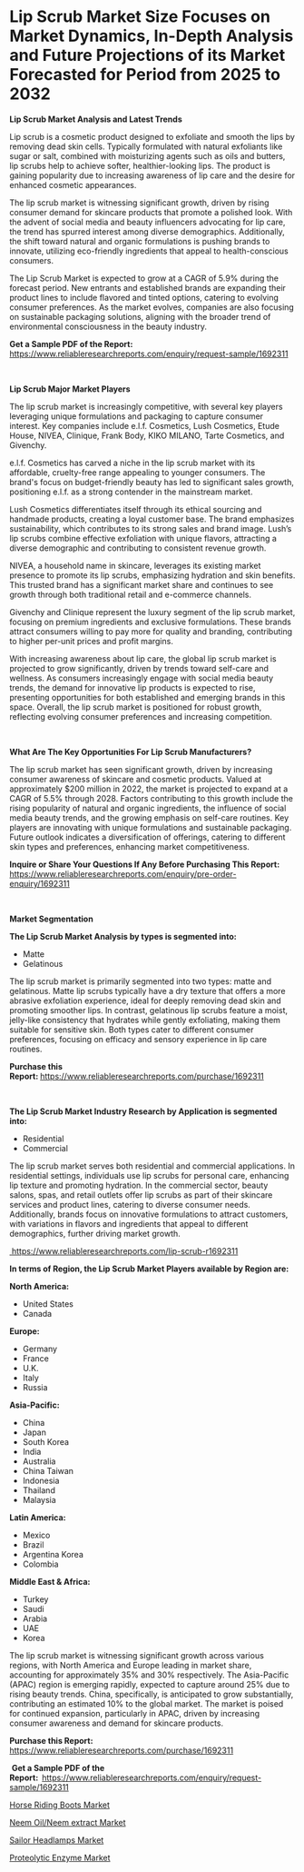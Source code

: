 <p><h1>Lip Scrub Market Size Focuses on Market Dynamics, In-Depth Analysis and Future Projections of its Market Forecasted for Period from 2025 to 2032</h1></p><p><strong>Lip Scrub Market Analysis and Latest Trends</strong></p>
<p><p>Lip scrub is a cosmetic product designed to exfoliate and smooth the lips by removing dead skin cells. Typically formulated with natural exfoliants like sugar or salt, combined with moisturizing agents such as oils and butters, lip scrubs help to achieve softer, healthier-looking lips. The product is gaining popularity due to increasing awareness of lip care and the desire for enhanced cosmetic appearances.</p><p>The lip scrub market is witnessing significant growth, driven by rising consumer demand for skincare products that promote a polished look. With the advent of social media and beauty influencers advocating for lip care, the trend has spurred interest among diverse demographics. Additionally, the shift toward natural and organic formulations is pushing brands to innovate, utilizing eco-friendly ingredients that appeal to health-conscious consumers.</p><p>The Lip Scrub Market is expected to grow at a CAGR of 5.9% during the forecast period. New entrants and established brands are expanding their product lines to include flavored and tinted options, catering to evolving consumer preferences. As the market evolves, companies are also focusing on sustainable packaging solutions, aligning with the broader trend of environmental consciousness in the beauty industry.</p></p>
<p><strong>Get a Sample PDF of the Report:&nbsp;</strong> <a href="https://www.reliableresearchreports.com/enquiry/request-sample/1692311?utm_campaign=37&utm_medium=2&utm_source=Github&utm_content=ia&utm_term=07012025&utm_id=lip-scrub">https://www.reliableresearchreports.com/enquiry/request-sample/1692311</a></p>
<p>&nbsp;</p>
<p><strong>Lip Scrub Major Market Players</strong></p>
<p><p>The lip scrub market is increasingly competitive, with several key players leveraging unique formulations and packaging to capture consumer interest. Key companies include e.l.f. Cosmetics, Lush Cosmetics, Etude House, NIVEA, Clinique, Frank Body, KIKO MILANO, Tarte Cosmetics, and Givenchy. </p><p>e.l.f. Cosmetics has carved a niche in the lip scrub market with its affordable, cruelty-free range appealing to younger consumers. The brand's focus on budget-friendly beauty has led to significant sales growth, positioning e.l.f. as a strong contender in the mainstream market.</p><p>Lush Cosmetics differentiates itself through its ethical sourcing and handmade products, creating a loyal customer base. The brand emphasizes sustainability, which contributes to its strong sales and brand image. Lush’s lip scrubs combine effective exfoliation with unique flavors, attracting a diverse demographic and contributing to consistent revenue growth.</p><p>NIVEA, a household name in skincare, leverages its existing market presence to promote its lip scrubs, emphasizing hydration and skin benefits. This trusted brand has a significant market share and continues to see growth through both traditional retail and e-commerce channels.</p><p>Givenchy and Clinique represent the luxury segment of the lip scrub market, focusing on premium ingredients and exclusive formulations. These brands attract consumers willing to pay more for quality and branding, contributing to higher per-unit prices and profit margins.</p><p>With increasing awareness about lip care, the global lip scrub market is projected to grow significantly, driven by trends toward self-care and wellness. As consumers increasingly engage with social media beauty trends, the demand for innovative lip products is expected to rise, presenting opportunities for both established and emerging brands in this space. Overall, the lip scrub market is positioned for robust growth, reflecting evolving consumer preferences and increasing competition.</p></p>
<p>&nbsp;</p>
<p><strong>What Are The Key Opportunities For Lip Scrub Manufacturers?</strong></p>
<p><p>The lip scrub market has seen significant growth, driven by increasing consumer awareness of skincare and cosmetic products. Valued at approximately $200 million in 2022, the market is projected to expand at a CAGR of 5.5% through 2028. Factors contributing to this growth include the rising popularity of natural and organic ingredients, the influence of social media beauty trends, and the growing emphasis on self-care routines. Key players are innovating with unique formulations and sustainable packaging. Future outlook indicates a diversification of offerings, catering to different skin types and preferences, enhancing market competitiveness.</p></p>
<p><strong>Inquire or Share Your Questions If Any Before Purchasing This Report:</strong> <a href="https://www.reliableresearchreports.com/enquiry/pre-order-enquiry/1692311?utm_campaign=37&utm_medium=2&utm_source=Github&utm_content=ia&utm_term=07012025&utm_id=lip-scrub">https://www.reliableresearchreports.com/enquiry/pre-order-enquiry/1692311</a></p>
<p>&nbsp;</p>
<p><strong>Market Segmentation</strong></p>
<p><strong>The Lip Scrub Market Analysis by types is segmented into:</strong></p>
<p><ul><li>Matte</li><li>Gelatinous</li></ul></p>
<p><p>The lip scrub market is primarily segmented into two types: matte and gelatinous. Matte lip scrubs typically have a dry texture that offers a more abrasive exfoliation experience, ideal for deeply removing dead skin and promoting smoother lips. In contrast, gelatinous lip scrubs feature a moist, jelly-like consistency that hydrates while gently exfoliating, making them suitable for sensitive skin. Both types cater to different consumer preferences, focusing on efficacy and sensory experience in lip care routines.</p></p>
<p><strong>Purchase this Report:&nbsp;</strong><a href="https://www.reliableresearchreports.com/purchase/1692311?utm_campaign=37&utm_medium=2&utm_source=Github&utm_content=ia&utm_term=07012025&utm_id=lip-scrub">https://www.reliableresearchreports.com/purchase/1692311</a></p>
<p>&nbsp;</p>
<p><strong>The Lip Scrub Market Industry Research by Application is segmented into:</strong></p>
<p><ul><li>Residential</li><li>Commercial</li></ul></p>
<p><p>The lip scrub market serves both residential and commercial applications. In residential settings, individuals use lip scrubs for personal care, enhancing lip texture and promoting hydration. In the commercial sector, beauty salons, spas, and retail outlets offer lip scrubs as part of their skincare services and product lines, catering to diverse consumer needs. Additionally, brands focus on innovative formulations to attract customers, with variations in flavors and ingredients that appeal to different demographics, further driving market growth.</p></p>
<p><a href="https://www.reliableresearchreports.com/lip-scrub-r1692311?utm_campaign=37&utm_medium=2&utm_source=Github&utm_content=ia&utm_term=07012025&utm_id=lip-scrub">&nbsp;https://www.reliableresearchreports.com/lip-scrub-r1692311</a></p>
<p><strong>In terms of Region, the Lip Scrub Market Players available by Region are:</strong></p>
<p>
    <p> <strong> North America: </strong>
        <ul>
            <li>United States</li>
            <li>Canada</li>
        </ul>
        </p> 
    <p> <strong> Europe: </strong>
        <ul>
            <li>Germany</li>
            <li>France</li>
            <li>U.K.</li>
            <li>Italy</li>
            <li>Russia</li>
        </ul>
        </p> 
    <p> <strong> Asia-Pacific: </strong>
        <ul>
            <li>China</li>
            <li>Japan</li>
            <li>South Korea</li>
            <li>India</li>
            <li>Australia</li>
            <li>China Taiwan</li>
            <li>Indonesia</li>
            <li>Thailand</li>
            <li>Malaysia</li>
        </ul>
        </p> 
    <p> <strong> Latin America: </strong>
        <ul>
            <li>Mexico</li>
            <li>Brazil</li>
            <li>Argentina Korea</li>
            <li>Colombia</li>
        </ul>
        </p> 
    <p> <strong> Middle East & Africa: </strong>
        <ul>
            <li>Turkey</li>
            <li>Saudi</li>
            <li>Arabia</li>
            <li>UAE</li>
            <li>Korea</li>
        </ul>
    </p>
    </p>
<p><p>The lip scrub market is witnessing significant growth across various regions, with North America and Europe leading in market share, accounting for approximately 35% and 30% respectively. The Asia-Pacific (APAC) region is emerging rapidly, expected to capture around 25% due to rising beauty trends. China, specifically, is anticipated to grow substantially, contributing an estimated 10% to the global market. The market is poised for continued expansion, particularly in APAC, driven by increasing consumer awareness and demand for skincare products.</p></p>
<p><strong>Purchase this Report: </strong><a href="https://www.reliableresearchreports.com/purchase/1692311?utm_campaign=37&utm_medium=2&utm_source=Github&utm_content=ia&utm_term=07012025&utm_id=lip-scrub">https://www.reliableresearchreports.com/purchase/1692311</a></p>
<p>&nbsp;<strong>Get a Sample PDF of the Report:&nbsp;&nbsp;</strong><a href="https://www.reliableresearchreports.com/enquiry/request-sample/1692311?utm_campaign=37&utm_medium=2&utm_source=Github&utm_content=ia&utm_term=07012025&utm_id=lip-scrub">https://www.reliableresearchreports.com/enquiry/request-sample/1692311</a></p>
<p><strong></strong></p>
<p><p><a href="https://github.com/sofayahoo2023/Market-Research-Report-List-6/blob/main/horse-riding-boots-market.md?utm_campaign=37&utm_medium=2&utm_source=Github&utm_content=ia&utm_term=07012025&utm_id=lip-scrub">Horse Riding Boots Market</a></p><p><a href="https://github.com/maclarensidney/Market-Research-Report-List-1/blob/main/neem-oilneem-extract-market.md?utm_campaign=37&utm_medium=2&utm_source=Github&utm_content=ia&utm_term=07012025&utm_id=lip-scrub">Neem Oil/Neem extract Market</a></p><p><a href="https://github.com/joannesouthgate/Market-Research-Report-List-5/blob/main/sailor-headlamps-market.md?utm_campaign=37&utm_medium=2&utm_source=Github&utm_content=ia&utm_term=07012025&utm_id=lip-scrub">Sailor Headlamps Market</a></p><p><a href="https://github.com/DianaWilson796/Market-Research-Report-List-1/blob/main/proteolytic-enzyme-market.md?utm_campaign=37&utm_medium=2&utm_source=Github&utm_content=ia&utm_term=07012025&utm_id=lip-scrub">Proteolytic Enzyme Market</a></p></p>